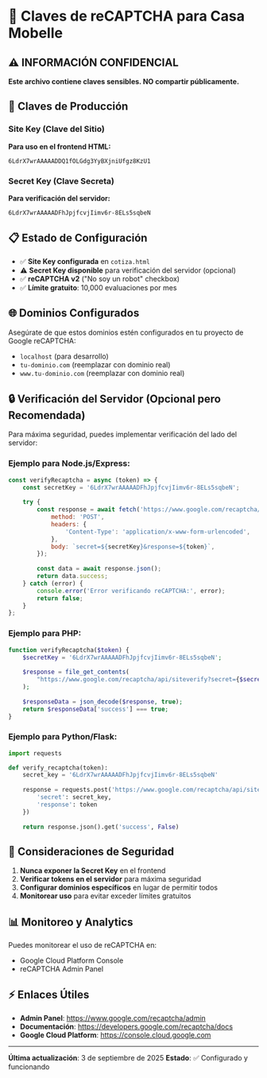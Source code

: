 # 🔐 Claves de reCAPTCHA para Casa Mobelle

## ⚠️ INFORMACIÓN CONFIDENCIAL
**Este archivo contiene claves sensibles. NO compartir públicamente.**

## 🔑 Claves de Producción

### Site Key (Clave del Sitio)
**Para uso en el frontend HTML:**
```
6LdrX7wrAAAAADDQ1fOLGdg3YyBXjniUfgz8KzU1
```

### Secret Key (Clave Secreta)
**Para verificación del servidor:**
```
6LdrX7wrAAAAADFhJpjfcvjIimv6r-8ELs5sqbeN
```

## 📋 Estado de Configuración

- ✅ **Site Key configurada** en `cotiza.html`
- ⚠️ **Secret Key disponible** para verificación del servidor (opcional)
- ✅ **reCAPTCHA v2** ("No soy un robot" checkbox)
- ✅ **Límite gratuito**: 10,000 evaluaciones por mes

## 🌐 Dominios Configurados

Asegúrate de que estos dominios estén configurados en tu proyecto de Google reCAPTCHA:

- `localhost` (para desarrollo)
- `tu-dominio.com` (reemplazar con dominio real)
- `www.tu-dominio.com` (reemplazar con dominio real)

## 🔒 Verificación del Servidor (Opcional pero Recomendada)

Para máxima seguridad, puedes implementar verificación del lado del servidor:

### Ejemplo para Node.js/Express:
```javascript
const verifyRecaptcha = async (token) => {
    const secretKey = '6LdrX7wrAAAAADFhJpjfcvjIimv6r-8ELs5sqbeN';
    
    try {
        const response = await fetch('https://www.google.com/recaptcha/api/siteverify', {
            method: 'POST',
            headers: {
                'Content-Type': 'application/x-www-form-urlencoded',
            },
            body: `secret=${secretKey}&response=${token}`,
        });
        
        const data = await response.json();
        return data.success;
    } catch (error) {
        console.error('Error verificando reCAPTCHA:', error);
        return false;
    }
};
```

### Ejemplo para PHP:
```php
function verifyRecaptcha($token) {
    $secretKey = '6LdrX7wrAAAAADFhJpjfcvjIimv6r-8ELs5sqbeN';
    
    $response = file_get_contents(
        "https://www.google.com/recaptcha/api/siteverify?secret={$secretKey}&response={$token}"
    );
    
    $responseData = json_decode($response, true);
    return $responseData['success'] === true;
}
```

### Ejemplo para Python/Flask:
```python
import requests

def verify_recaptcha(token):
    secret_key = '6LdrX7wrAAAAADFhJpjfcvjIimv6r-8ELs5sqbeN'
    
    response = requests.post('https://www.google.com/recaptcha/api/siteverify', {
        'secret': secret_key,
        'response': token
    })
    
    return response.json().get('success', False)
```

## 🚨 Consideraciones de Seguridad

1. **Nunca exponer la Secret Key** en el frontend
2. **Verificar tokens en el servidor** para máxima seguridad
3. **Configurar dominios específicos** en lugar de permitir todos
4. **Monitorear uso** para evitar exceder límites gratuitos

## 📊 Monitoreo y Analytics

Puedes monitorear el uso de reCAPTCHA en:
- Google Cloud Platform Console
- reCAPTCHA Admin Panel

## ⚡ Enlaces Útiles

- **Admin Panel**: https://www.google.com/recaptcha/admin
- **Documentación**: https://developers.google.com/recaptcha/docs
- **Google Cloud Platform**: https://console.cloud.google.com

---

**Última actualización**: 3 de septiembre de 2025
**Estado**: ✅ Configurado y funcionando
